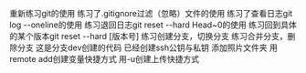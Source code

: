 重新练习git的使用
练习了.gitignore过滤（忽略）文件的使用
练习了查看日志git log --oneline的使用
练习退回日志git reset --hard Head~0的使用
练习回到具体的某个版本git reset --hard [版本号]
练习创建分支，切换分支
练习合并分支，删除分支
这是分支dev创建的代码
已经创建ssh公钥与私钥
添加照片文件夹
用remote add创建变量快捷方式
用-u创建上传快捷方式